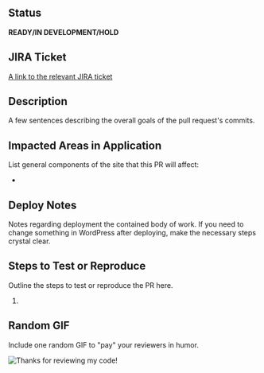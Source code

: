 ## Status
**READY/IN DEVELOPMENT/HOLD**

## JIRA Ticket
[A link to the relevant JIRA ticket](https://wpengine.atlassian.net/browse/MAR-3862)

## Description
A few sentences describing the overall goals of the pull request's commits.

## Impacted Areas in Application
List general components of the site that this PR will affect:

*

## Deploy Notes
Notes regarding deployment the contained body of work.
If you need to change something in WordPress after deploying, make the necessary steps crystal clear.

## Steps to Test or Reproduce
Outline the steps to test or reproduce the PR here.

1.

## Random GIF
Include one random GIF to "pay" your reviewers in humor.

![Thanks for reviewing my code!](https://media.giphy.com/media/l3q2wJsC23ikJg9xe/giphy-downsized.gif)

